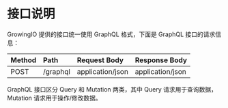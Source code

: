 # 接口说明

GrowingIO 提供的接口统一使用 GraphQL 格式，下面是 GraphQL 接口的请求信息：

| Method | Path | Request Body | Response Body |
| :--- | :--- | :--- | :--- |
| POST | /graphql | application/json | application/json |

GraphQL 接口区分 Query 和 Mutation 两类，其中 Query 请求用于查询数据，Mutation 请求用于操作/修改数据。

